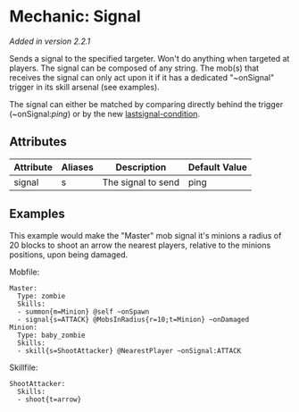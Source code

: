 Mechanic: Signal
================

*Added in version 2.2.1*

Sends a signal to the specified targeter. Won't do anything when
targeted at players. The signal can be composed of any string. The
mob(s) that receives the signal can only act upon it if it has a
dedicated "~onSignal" trigger in its skill arsenal (see examples).

The signal can either be matched by comparing directly behind the
trigger (~onSignal:*ping*) or by the new
[lastsignal-condition](http://www.mythicmobs.net/manual/doku.php/conditions/start).

Attributes
----------

| Attribute | Aliases | Description        | Default Value |
|-----------|---------|--------------------|---------------|
| signal    | s       | The signal to send | ping          |

  

Examples
--------

This example would make the "Master" mob signal it's minions a radius of
20 blocks to shoot an arrow the nearest players, relative to the minions
positions, upon being damaged.

Mobfile:

    Master:
      Type: zombie
      Skills:
      - summon{m=Minion} @self ~onSpawn
      - signal{s=ATTACK} @MobsInRadius{r=10;t=Minion} ~onDamaged
    Minion:
      Type: baby_zombie
      Skills:
      - skill{s=ShootAttacker} @NearestPlayer ~onSignal:ATTACK

Skillfile:

    ShootAttacker:
      Skills:
      - shoot{t=arrow}
